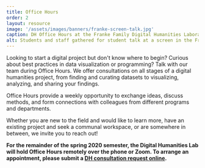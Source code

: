 ```yaml
---
title: Office Hours
order: 2
layout: resource
image: '/assets/images/banners/franke-screen-talk.jpg'
caption: DH Office Hours at the Franke Family Digital Humanities Laboratory. Photo by Mara Lavitt.
alt: Students and staff gathered for student talk at a screen in the Franke Family Digital Humanities Laboratory.
---
```


Looking to start a digital project but don't know where to begin? Curious about best practices in data visualization or programming? <!--Stop by the Digital Humanities Lab during open Office Hours to chat with our team.--> Talk with our team during Office Hours. We offer consultations on all stages of a digital humanities project, from finding and curating datasets to visualizing, analyzing, and sharing your findings.
 
Office Hours provide a weekly opportunity to exchange ideas, discuss methods, and form connections with colleagues from different programs and departments.
 
Whether you are new to the field and would like to learn more, have an existing project and seek a communal workspace, or are somewhere in between, we invite you to reach out!

**For the remainder of the spring 2020 semester, the Digital Humanities Lab will hold Office Hours remotely over the phone or Zoom. To arrange an appointment, please submit a <a href='https://docs.google.com/forms/d/e/1FAIpQLSe4Lyo8EEdoiTLosfnmOUNEsZZToCD_n7dZ10ypCerw4diJGA/viewform' target='_blank'>DH consultation request online</a>.**

<!--
**When (during the semester)**: Monday through Thursday, 3:00 - 4:00 p.m.   
**When (during winter and summer breaks)**: Tuesdays, 3:00 - 5:00 p.m.  
**Where**: Franke Family Digital Humanities Laboratory, first floor of Sterling Memorial Library  
**Who**: Everyone in the Yale community, no advanced registration required   

In addition to general DH Office Hours, specialized support will be available as follows for questions on:
- Tuesdays at 3:00 p.m. \| Geographic information systems (GIS), with support from <a href='https://csssi.yale.edu/data-gis-and-statistical-support-services-csssi' target='_blank'>the Center for Science and Social Science Information</a> 
- Tuesdays at 3:00 p.m. \| Python and R
-->